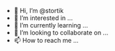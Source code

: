 - 👋 Hi, I’m @stortik
- 👀 I’m interested in ...
- 🌱 I’m currently learning ...
- 💞️ I’m looking to collaborate on ...
- 📫 How to reach me ...

<!---
stortik/stortik is a ✨ special ✨ repository because its `README.md` (this file) appears on your GitHub profile.
You can click the Preview link to take a look at your changes.
--->
